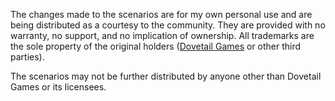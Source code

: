 The changes made to the scenarios are for my own personal use and are being distributed as a courtesy to the community. They are provided with no warranty, no support, and no implication of ownership. All trademarks are the sole property of the original holders ([Dovetail Games](https://dovetailgames.com/) or other third parties).

The scenarios may not be further distributed by anyone other than Dovetail Games or its licensees. 
